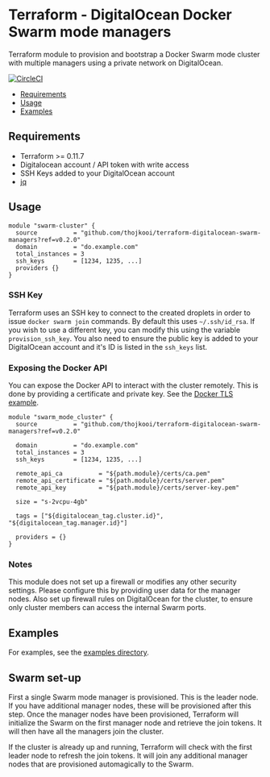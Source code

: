 # Terraform - DigitalOcean Docker Swarm mode managers

Terraform module to provision and bootstrap a Docker Swarm mode cluster with multiple managers using a private network on DigitalOcean.

[![CircleCI](https://circleci.com/gh/thojkooi/terraform-digitalocean-swarm-managers/tree/master.svg?style=svg)](https://circleci.com/gh/thojkooi/terraform-digitalocean-swarm-managers/tree/master)

- [Requirements](#requirements)
- [Usage](#usage)
- [Examples](#examples)

## Requirements

- Terraform >= 0.11.7
- Digitalocean account / API token with write access
- SSH Keys added to your DigitalOcean account
- [jq](https://github.com/stedolan/jq)

## Usage

```hcl
module "swarm-cluster" {
  source          = "github.com/thojkooi/terraform-digitalocean-swarm-managers?ref=v0.2.0"
  domain          = "do.example.com"
  total_instances = 3
  ssh_keys        = [1234, 1235, ...]
  providers {}
}
```

### SSH Key

Terraform uses an SSH key to connect to the created droplets in order to issue `docker swarm join` commands. By default this uses `~/.ssh/id_rsa`. If you wish to use a different key, you can modify this using the variable `provision_ssh_key`. You also need to ensure the public key is added to your DigitalOcean account and it's ID is listed in the `ssh_keys` list.

### Exposing the Docker API

You can expose the Docker API to interact with the cluster remotely. This is done by providing a certificate and private key. See the [Docker TLS example](https://github.com/thojkooi/terraform-digitalocean-swarm-managers/tree/master/examples/remote-api-tls).

```hcl
module "swarm_mode_cluster" {
  source          = "github.com/thojkooi/terraform-digitalocean-swarm-managers?ref=v0.2.0"

  domain          = "do.example.com"
  total_instances = 3
  ssh_keys        = [1234, 1235, ...]

  remote_api_ca          = "${path.module}/certs/ca.pem"
  remote_api_certificate = "${path.module}/certs/server.pem"
  remote_api_key         = "${path.module}/certs/server-key.pem"

  size = "s-2vcpu-4gb"

  tags = ["${digitalocean_tag.cluster.id}", "${digitalocean_tag.manager.id}"]

  providers = {}
}
```

### Notes

This module does not set up a firewall or modifies any other security settings. Please configure this by providing user data for the manager nodes. Also set up firewall rules on DigitalOcean for the cluster, to ensure only cluster members can access the internal Swarm ports.

## Examples

For examples, see the [examples directory](https://github.com/thojkooi/terraform-digitalocean-swarm-managers/tree/master/examples).

## Swarm set-up

First a single Swarm mode manager is provisioned. This is the leader node. If you have additional manager nodes, these will be provisioned after this step. Once the manager nodes have been provisioned, Terraform will initialize the Swarm on the first manager node and retrieve the join tokens. It will then have all the managers join the cluster.

If the cluster is already up and running, Terraform will check with the first leader node to refresh the join tokens. It will join any additional manager nodes that are provisioned automagically to the Swarm.
